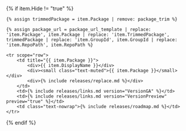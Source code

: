 {% if item.Hide != "true" %}

    {% assign trimmedPackage = item.Package | remove: package_trim %}
        
    {% assign package_url = package_url_template | replace: 'item.Package', item.Package | replace: 'item.TrimmedPackage', trimmedPackage | replace: 'item.GroupId', item.GroupId | replace: 'item.RepoPath', item.RepoPath %}
    
    <tr scope="row">
        <td title="{{ item.Package }}">
            <div>{{ item.DisplayName }}</div>
            <div><small class="text-muted">{{ item.Package }}</small></div>
            <div>{% include releases/replace.md %}</div>
        </td>
        <td>{% include releases/links.md version="VersionGA" %}</td>
        <td>{% include releases/links.md version="VersionPreview" preview="true" %}</td>
        <td class="text-nowrap">{% include releases/roadmap.md %}</td>
    </tr>

{% endif %}